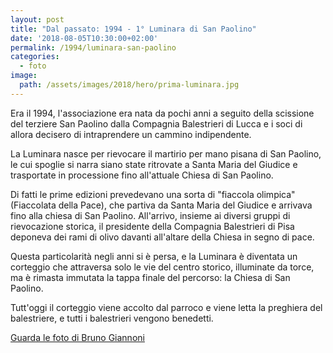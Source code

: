 ```yaml
---
layout: post
title: "Dal passato: 1994 - 1° Luminara di San Paolino"
date: '2018-08-05T10:30:00+02:00'
permalink: /1994/luminara-san-paolino
categories:
  - foto
image:
  path: /assets/images/2018/hero/prima-luminara.jpg
---
```


Era il 1994, l'associazione era nata da pochi anni a seguito della scissione del
terziere San Paolino dalla Compagnia Balestrieri di Lucca e i soci di allora
decisero di intraprendere un cammino indipendente.

La Luminara nasce per rievocare il martirio per mano pisana di San Paolino, le
cui spoglie si narra siano state ritrovate a Santa Maria del Giudice e
trasportate in processione fino all'attuale Chiesa di San Paolino.

<!-- more -->

Di fatti le prime edizioni prevedevano una sorta di "fiaccola olimpica"
(Fiaccolata della Pace), che partiva da Santa Maria del Giudice e arrivava fino
alla chiesa di San Paolino. All'arrivo, insieme ai diversi gruppi di
rievocazione storica, il presidente della Compagnia Balestrieri di Pisa deponeva
dei rami di olivo davanti all'altare della Chiesa in segno di pace.

Questa particolarità negli anni si è persa, e la Luminara è diventata un
corteggio che attraversa solo le vie del centro storico, illuminate da torce, ma
è rimasta immutata la tappa finale del percorso: la Chiesa di San Paolino.

Tutt'oggi il corteggio viene accolto dal parroco e viene letta la preghiera del
balestriere, e tutti i balestrieri vengono benedetti.

 [Guarda le foto di Bruno Giannoni](https://photos.app.goo.gl/b94CkBHCyZjkK2CZ6)
